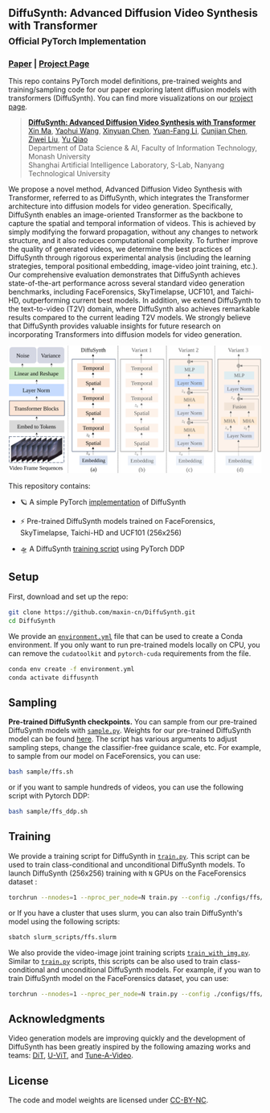 ## DiffuSynth: Advanced Diffusion Video Synthesis with Transformer<br><sub>Official PyTorch Implementation</sub>

### [Paper](https://maxin-cn.github.io/diffusynth_project/) | [Project Page](https://maxin-cn.github.io/diffusynth_project/)



This repo contains PyTorch model definitions, pre-trained weights and training/sampling code for our paper exploring 
latent diffusion models with transformers (DiffuSynth). You can find more visualizations on our [project page](https://maxin-cn.github.io/diffusynth_project/).

> [**DiffuSynth: Advanced Diffusion Video Synthesis with Transformer**](https://maxin-cn.github.io/diffusynth_project/)<br>
> [Xin Ma](https://maxin-cn.github.io/), [Yaohui Wang](https://wyhsirius.github.io/), [Xinyuan Chen](https://scholar.google.com/citations?user=3fWSC8YAAAAJ), [Yuan-Fang Li](https://users.monash.edu/~yli/), [Cunjian Chen](https://cunjian.github.io/), [Ziwei Liu](https://liuziwei7.github.io/), [Yu Qiao](https://scholar.google.com.hk/citations?user=gFtI-8QAAAAJ&hl=zh-CN)
> <br>Department of Data Science \& AI, Faculty of Information Technology, Monash University <br> Shanghai Artificial Intelligence Laboratory, S-Lab, Nanyang Technological University<br>

We propose a novel method, Advanced Diffusion Video Synthesis with Transformer, referred to as DiffuSynth, which integrates the Transformer architecture into diffusion models for video generation. Specifically, DiffuSynth enables an image-oriented Transformer as the backbone to capture the spatial and temporal information of videos. This is achieved by simply modifying the forward propagation, without any changes to network structure, and it also reduces computational complexity. To further improve the quality of generated videos, we determine the best practices of DiffuSynth through rigorous experimental analysis (including the learning strategies, temporal positional embedding, image-video joint training, etc.). Our comprehensive evaluation demonstrates that DiffuSynth achieves state-of-the-art performance across several standard video generation benchmarks, including FaceForensics, SkyTimelapse, UCF101, and Taichi-HD, outperforming current best models. In addition, we extend DiffuSynth to the text-to-video (T2V) domain, where DiffuSynth also achieves remarkable results compared to the current leading T2V models. We strongly believe that DiffuSynth provides valuable insights for future research on incorporating Transformers into diffusion models for video generation.

 ![The architecure of DiffuSynth](visuals/architecture.svg)

This repository contains:

* 🪐 A simple PyTorch [implementation](models/lavita.py) of DiffuSynth
* ⚡️ Pre-trained DiffuSynth models trained on FaceForensics, SkyTimelapse, Taichi-HD and UCF101 (256x256)

* 🛸 A DiffuSynth [training script](train.py) using PyTorch DDP



## Setup

First, download and set up the repo:

```bash
git clone https://github.com/maxin-cn/DiffuSynth.git
cd DiffuSynth
```

We provide an [`environment.yml`](environment.yml) file that can be used to create a Conda environment. If you only want 
to run pre-trained models locally on CPU, you can remove the `cudatoolkit` and `pytorch-cuda` requirements from the file.

```bash
conda env create -f environment.yml
conda activate diffusynth
```


## Sampling 

**Pre-trained DiffuSynth checkpoints.** You can sample from our pre-trained DiffuSynth models with [`sample.py`](sample/sample.py). Weights for our pre-trained DiffuSynth model can be found [here](https://huggingface.co/maxin-cn/DiffuSynth). The script has various arguments to adjust sampling steps, change the classifier-free guidance scale, etc. For example, to sample from our model on FaceForensics, you can use:

```bash
bash sample/ffs.sh
```

or if you want to sample hundreds of videos, you can use the following script with Pytorch DDP:

```bash
bash sample/ffs_ddp.sh
```

## Training

We provide a training script for DiffuSynth in [`train.py`](train.py). This script can be used to train class-conditional and unconditional
DiffuSynth models. To launch DiffuSynth (256x256) training with `N` GPUs on the FaceForensics dataset 
:

```bash
torchrun --nnodes=1 --nproc_per_node=N train.py --config ./configs/ffs/ffs_train.yaml
```

or If you have a cluster that uses slurm, you can also train DiffuSynth's model using the following scripts:

 ```bash
sbatch slurm_scripts/ffs.slurm
```

We also provide the video-image joint training scripts [`train_with_img.py`](train_with_img.py). Similar to [`train.py`](train.py) scripts, this scripts can be also used to train class-conditional and unconditional
DiffuSynth models. For example, if you wan to train DiffuSynth model on the FaceForensics dataset, you can use:

```bash
torchrun --nnodes=1 --nproc_per_node=N train.py --config ./configs/ffs/ffs_img_train.yaml
```

<!-- ## BibTeX

```bibtex
@article{Peebles2022DiT,
  title={Scalable Diffusion Models with Transformers},
  author={William Peebles and Saining Xie},
  year={2022},
  journal={arXiv preprint arXiv:2212.09748},
}
``` -->


## Acknowledgments
Video generation models are improving quickly and the development of DiffuSynth has been greatly inspired by the following amazing works and teams: [DiT](https://github.com/facebookresearch/DiT), [U-ViT](https://github.com/baofff/U-ViT), and [Tune-A-Video](https://github.com/showlab/Tune-A-Video).


## License
The code and model weights are licensed under [CC-BY-NC](license_for_usage.txt).
